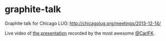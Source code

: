 graphite-talk
=============

Graphite talk for Chicago LUG: http://chicagolug.org/meetings/2013-12-14/

Live video of [the presentation](http://videos.pumpingstationone.org/video/25/twelve-days-of-metrics-graphite-for-the-masses) recorded by the most awesome [@CarlFK](https://github.com/CarlFK).
